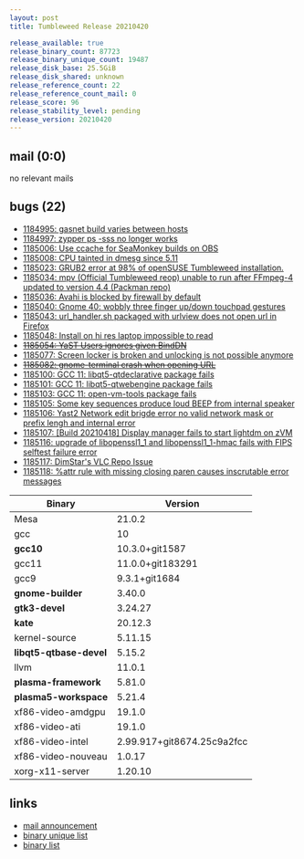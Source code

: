 ```yaml
---
layout: post
title: Tumbleweed Release 20210420

release_available: true
release_binary_count: 87723
release_binary_unique_count: 19487
release_disk_base: 25.5GiB
release_disk_shared: unknown
release_reference_count: 22
release_reference_count_mail: 0
release_score: 96
release_stability_level: pending
release_version: 20210420
---
```


## mail (0:0)

no relevant mails

## bugs (22)

<!--more-->

- [1184995: gasnet build varies between hosts](https://bugzilla.opensuse.org/show_bug.cgi?id=1184995)
- [1184997: zypper ps -sss no longer works](https://bugzilla.opensuse.org/show_bug.cgi?id=1184997)
- [1185006: Use ccache for SeaMonkey builds on OBS](https://bugzilla.opensuse.org/show_bug.cgi?id=1185006)
- [1185008: CPU tainted in dmesg since 5.11](https://bugzilla.opensuse.org/show_bug.cgi?id=1185008)
- [1185023: GRUB2 error at 98% of openSUSE Tumbleweed installation.](https://bugzilla.opensuse.org/show_bug.cgi?id=1185023)
- [1185034: mpv (Official Tumbleweed reop) unable to run after FFmpeg-4 updated to version 4.4 (Packman repo)](https://bugzilla.opensuse.org/show_bug.cgi?id=1185034)
- [1185036: Avahi is blocked by firewall by default](https://bugzilla.opensuse.org/show_bug.cgi?id=1185036)
- [1185040: Gnome 40: wobbly three finger up/down touchpad gestures](https://bugzilla.opensuse.org/show_bug.cgi?id=1185040)
- [1185043: url_handler.sh packaged with urlview does not open url in Firefox](https://bugzilla.opensuse.org/show_bug.cgi?id=1185043)
- [1185048: Install on hi res laptop impossible to read](https://bugzilla.opensuse.org/show_bug.cgi?id=1185048)
- ~~[1185054: YaST Users ignores given BindDN](https://bugzilla.opensuse.org/show_bug.cgi?id=1185054)~~
- [1185077: Screen locker is broken and unlocking is not possible anymore](https://bugzilla.opensuse.org/show_bug.cgi?id=1185077)
- ~~[1185082: gnome-terminal crash when opening URL](https://bugzilla.opensuse.org/show_bug.cgi?id=1185082)~~
- [1185100: GCC 11: libqt5-qtdeclarative package fails](https://bugzilla.opensuse.org/show_bug.cgi?id=1185100)
- [1185101: GCC 11: libqt5-qtwebengine package fails](https://bugzilla.opensuse.org/show_bug.cgi?id=1185101)
- [1185103: GCC 11: open-vm-tools package fails](https://bugzilla.opensuse.org/show_bug.cgi?id=1185103)
- [1185105: Some key sequences produce loud BEEP from internal speaker](https://bugzilla.opensuse.org/show_bug.cgi?id=1185105)
- [1185106: Yast2 Network edit brigde error no valid network mask or prefix lengh and internal error](https://bugzilla.opensuse.org/show_bug.cgi?id=1185106)
- [1185107: \[Build 20210418\] Display manager fails to start lightdm on zVM](https://bugzilla.opensuse.org/show_bug.cgi?id=1185107)
- [1185116: upgrade of libopenssl1_1 and libopenssl1_1-hmac fails with FIPS selftest failure error](https://bugzilla.opensuse.org/show_bug.cgi?id=1185116)
- [1185117: DimStar's VLC Repo Issue](https://bugzilla.opensuse.org/show_bug.cgi?id=1185117)
- [1185118: %attr rule with missing closing paren causes inscrutable error messages](https://bugzilla.opensuse.org/show_bug.cgi?id=1185118)

Binary | Version
--- | ---
Mesa | 21.0.2
gcc | 10
**gcc10** | 10.3.0+git1587
gcc11 | 11.0.0+git183291
gcc9 | 9.3.1+git1684
**gnome-builder** | 3.40.0
**gtk3-devel** | 3.24.27
**kate** | 20.12.3
kernel-source | 5.11.15
**libqt5-qtbase-devel** | 5.15.2
llvm | 11.0.1
**plasma-framework** | 5.81.0
**plasma5-workspace** | 5.21.4
xf86-video-amdgpu | 19.1.0
xf86-video-ati | 19.1.0
xf86-video-intel | 2.99.917+git8674.25c9a2fcc
xf86-video-nouveau | 1.0.17
xorg-x11-server | 1.20.10

## links

- [mail announcement](https://github.com/boombatower/tumbleweed-review/issues/10)
- [binary unique list](http://download.opensuse.org/history/20210420/rpm.unique.list)
- [binary list](http://download.opensuse.org/history/20210420/rpm.list)

